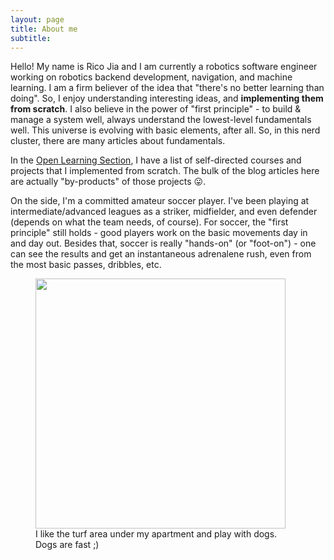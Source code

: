 ```yaml
---
layout: page
title: About me
subtitle:
---
```


Hello! My name is Rico Jia and I am currently a robotics software engineer working on robotics backend development, navigation, and machine learning. I am a firm believer of the idea that "there's no better learning than doing". So, I enjoy understanding interesting ideas, and **implementing them from scratch**. I also believe in the power of "first principle" - to build & manage a system well, always understand the lowest-level fundamentals well. This universe is evolving with basic elements, after all. So, in this nerd cluster, there are many articles about fundamentals.

In the [Open Learning Section](https://ricojia.github.io/openlearning), I have a list of self-directed courses and projects that I implemented from scratch. The bulk of the blog articles here are actually "by-products" of those projects 😛.

On the side, I'm a committed amateur soccer player. I've been playing at intermediate/advanced leagues as a striker, midfielder, and even defender (depends on what the team needs, of course). For soccer, the "first principle" still holds - good players work on the basic movements day in and day out. Besides that, soccer is really "hands-on" (or "foot-on") - one can see the results and get an instantaneous adrenalene rush, even from the most basic passes, dribbles, etc.

<p align="center">
    <figure>
        <img src="https://github.com/user-attachments/assets/940f009f-d17f-438b-8d05-b540c5e18516" height="400" alt=""/>
        <figcaption> I like the turf area under my apartment and play with dogs. Dogs are fast ;) </figcaption>
    </figure>
</p>


